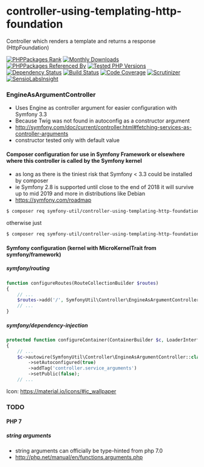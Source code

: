 # controller-using-templating-http-foundation
Controller which renders a template and returns a response (HttpFoundation)

[![PHPPackages Rank](https://phppackages.org/p/symfony-util/controller-using-templating-http-foundation/badge/rank.svg)](https://phppackages.org/p/symfony-util/controller-using-templating-http-foundation)
[![Monthly Downloads](https://poser.pugx.org/symfony-util/controller-using-templating-http-foundation/d/monthly)](https://packagist.org/packages/symfony-util/controller-using-templating-http-foundation)
[![PHPPackages Referenced By](https://phppackages.org/p/symfony-util/controller-using-templating-http-foundation/badge/referenced-by.svg)](https://phppackages.org/p/symfony-util/controller-using-templating-http-foundation)
[![Tested PHP Versions](https://php-eye.com/badge/symfony-util/controller-using-templating-http-foundation/tested.svg)](https://php-eye.com/package/symfony-util/controller-using-templating-http-foundation)
[![Dependency Status](https://www.versioneye.com/php/symfony-util:controller-using-templating-http-foundation/badge)](https://www.versioneye.com/php/symfony-util:controller-using-templating-http-foundation)
[![Build Status](https://travis-ci.org/symfony-util/controller-using-templating-http-foundation.svg?branch=master)](https://travis-ci.org/symfony-util/controller-using-templating-http-foundation)
[![Code Coverage](https://img.shields.io/codecov/c/github/symfony-util/controller-using-templating-http-foundation/master.svg)](https://codecov.io/gh/symfony-util/controller-using-templating-http-foundation)
[![Scrutinizer](https://scrutinizer-ci.com/g/symfony-util/controller-using-templating-http-foundation/badges/quality-score.png?b=master)](https://scrutinizer-ci.com/g/symfony-util/controller-using-templating-http-foundation/?branch=master)
[![SensioLabsInsight](https://insight.sensiolabs.com/projects/bd7effd4-bf8c-41de-8568-02292fcdd262/mini.png)](https://insight.sensiolabs.com/projects/bd7effd4-bf8c-41de-8568-02292fcdd262)
<!---
[![SensioLabsInsight](https://img.shields.io/sensiolabs/i/bd7effd4-bf8c-41de-8568-02292fcdd262.svg)](https://insight.sensiolabs.com/projects/bd7effd4-bf8c-41de-8568-02292fcdd262)
-->

### EngineAsArgumentController
* Uses Engine as controller argument for easier configuration with Symfony 3.3
* Because Twig was not found in autoconfig as a constructor argument
* http://symfony.com/doc/current/controller.html#fetching-services-as-controller-arguments
* constructor tested only with default value

#### Composer configuration for use in Symfony Framework or elsewhere where this controller is called by the Symfony kernel
* as long as there is the tiniest risk that Symfony < 3.3 could be installed by composer
* ie Symfony 2.8 is supported until close to the end of 2018 it will survive up to mid 2019 and more in distributions like Debian
* https://symfony.com/roadmap
```sh
$ composer req symfony-util/controller-using-templating-http-foundation-http-kernel
```
otherwise just
```sh
$ composer req symfony-util/controller-using-templating-http-foundation
```

#### Symfony configuration (kernel with MicroKernelTrait from symfony/framework)
##### symfony/routing
```php
function configureRoutes(RouteCollectionBuilder $routes)
{
    // ...
    $routes->add('/', SymfonyUtil\Controller\EngineAsArgumentController::class, 'index');
    // ...
}
```
##### symfony/dependency-injection
```php
protected function configureContainer(ContainerBuilder $c, LoaderInterface $loader)
{
    // ...
    $c->autowire(SymfonyUtil\Controller\EngineAsArgumentController::class)
        ->setAutoconfigured(true)
        ->addTag('controller.service_arguments')
        ->setPublic(false);
    // ...
```

Icon: https://material.io/icons/#ic_wallpaper

### TODO
#### PHP 7
##### _string_ arguments
* string arguments can officially be type-hinted from php 7.0
* http://php.net/manual/en/functions.arguments.php
